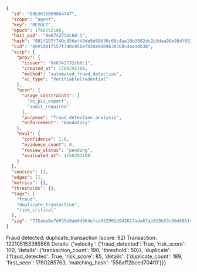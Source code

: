 ```json
{
  "id": "68b3615860664f47",
  "scope": "agent",
  "key": "RESULT",
  "epoch": 1760292108,
  "host_pid": "9e6742732c60:1",
  "hash": "881f157f740c956ef43de9d69630c68c4ae10b3882dc2b3daa98e98df852cc19",
  "cid": "QmV1881f157f740c956ef43de9d69630c68c4ae10b38",
  "aicp": {
    "prov": {
      "issuer": "9e6742732c60:1",
      "created_at": 1760292108,
      "method": "automated_fraud_detection",
      "vc_type": "VerifiableCredential"
    },
    "ucon": {
      "usage_constraints": [
        "no_pii_export",
        "audit_required"
      ],
      "purpose": "fraud_detection_analysis",
      "enforcement": "mandatory"
    },
    "eval": {
      "confidence": 1.0,
      "evidence_count": 0,
      "review_status": "pending",
      "evaluated_at": 1760292108
    }
  },
  "sources": [],
  "edges": [],
  "metrics": {},
  "thresholds": {},
  "tags": [
    "fraud",
    "duplicate_transaction",
    "risk_critical"
  ],
  "sig": "735abe8e7d035e9ab9d864efca552901d942627ada67ab819b53c56d591fc392"
}
```

Fraud detected: duplicate_transaction (score: 92)
Transaction: 122105153385568
Details: {'velocity': {'fraud_detected': True, 'risk_score': 100, 'details': {'transaction_count': 190, 'threshold': 50}}, 'duplicate': {'fraud_detected': True, 'risk_score': 85, 'details': {'duplicate_count': 189, 'first_seen': 1760285763, 'matching_hash': '556aff2bced704f0'}}}